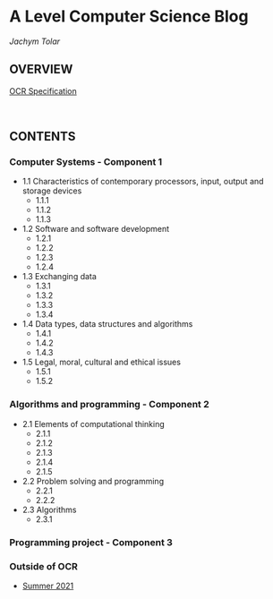 # A Level Computer Science Blog
_Jachym Tolar_

## OVERVIEW
[OCR Specification](https://github.com/JachymT/a-level-cs-blog/blob/main/ocr-a-level-specification-h446.pdf)

<br>

## CONTENTS
### Computer Systems - Component 1
- 1.1 Characteristics of contemporary processors, input, output and storage devices
  - 1.1.1
  - 1.1.2
  - 1.1.3
- 1.2 Software and software development
  - 1.2.1
  - 1.2.2
  - 1.2.3
  - 1.2.4
- 1.3 Exchanging data
  - 1.3.1
  - 1.3.2
  - 1.3.3
  - 1.3.4
- 1.4 Data types, data structures and algorithms
  - 1.4.1
  - 1.4.2
  - 1.4.3
- 1.5 Legal, moral, cultural and ethical issues
  - 1.5.1
  - 1.5.2



### Algorithms and programming - Component 2
- 2.1 Elements of computational thinking
  - 2.1.1
  - 2.1.2
  - 2.1.3
  - 2.1.4
  - 2.1.5
- 2.2 Problem solving and programming
  - 2.2.1
  - 2.2.2
- 2.3 Algorithms
  - 2.3.1



### Programming project - Component 3



### Outside of OCR
- [Summer 2021](https://github.com/JachymT/a-level-cs-blog/tree/main/summer%20work%202021)
